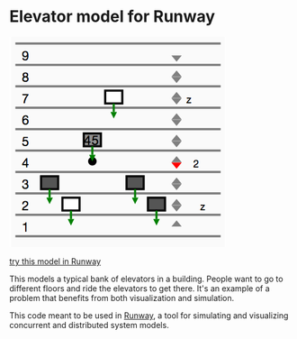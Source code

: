 # Elevator model for Runway

[![screenshot](screenshot.png)](https://runway.systems/?model=github.com/salesforce/runway-model-elevators)

[try this model in Runway](https://runway.systems/?model=github.com/salesforce/runway-model-elevators)

This models a typical bank of elevators in a building. People want to go to
different floors and ride the elevators to get there. It's an example of a
problem that benefits from both visualization and simulation.

This code meant to be used in
[Runway](https://github.com/salesforce/runway-browser), a tool for
simulating and visualizing concurrent and distributed system models.
